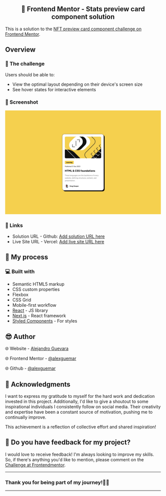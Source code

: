 <div align="center">
<h2>🎯 Frontend Mentor - Stats preview card component solution </h2>
</div>

This is a solution to the [NFT preview card component challenge on Frontend Mentor](https://www.frontendmentor.io/challenges/blog-preview-card-ckPaj01IcS).

## Overview

### 📁 The challenge

Users should be able to:

- View the optimal layout depending on their device's screen size
- See hover states for interactive elements

### 📸 Screenshot

![Catura de pantalla de la solución](./assets/design/desktop-design.jpg)

### 🔗 Links

- Solution URL - Github: [Add solution URL here](https://github.com/alexguemar/frontendmenot-blog-preview-card)
- Live Site URL - Vercel: [Add live site URL here](https://frontendmenot-blog-preview-card.vercel.app/)

## 🚀 My process

### 💻 Built with

- Semantic HTML5 markup
- CSS custom properties
- Flexbox
- CSS Grid
- Mobile-first workflow
- [React](https://reactjs.org/) - JS library
- [Next.js](https://nextjs.org/) - React framework
- [Styled Components](https://styled-components.com/) - For styles

## 😎 Author

<a href="https://www.frontendmentor.io/profile/alexguemar">
</a>

🌐 Website - [Alejandro Guevara](https://www.frontendmentor.io/profile/alexguemar)

🌐 Frontend Mentor - [@alexguemar](https://www.frontendmentor.io/profile/alexguemar)

🌐 Github - [@alexguemar](https://github.com/alexguemar)

## 🌟 Acknowledgments

I want to express my gratitude to myself for the hard work and dedication invested in this project. Additionally, I'd like to give a shoutout to some inspirational individuals I consistently follow on social media. Their creativity and expertise have been a constant source of motivation, pushing me to continually improve.

This achievement is a reflection of collective effort and shared inspiration!

## 🤗 Do you have feedback for my project?

I would love to receive feedback! I'm always looking to improve my skills. So, if there's anything you'd like to mention, please comment on the [Challenge at Frontendmentor](https://www.frontendmentor.io/solutions/3column-preview-a0YkxdbE7Y).

---

### **Thank you for being part of my journey!🌟🙌**

---
